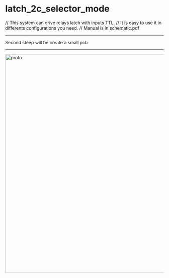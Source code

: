 # latch_2c_selector_mode
// This system can drive relays latch with inputs TTL.
// It is easy to use it in differents configurations you need.
// Manual is in schematic.pdf

***********************************************************
Second steep will be create a small pcb
***********************************************************

<img width="577" height="696" alt="proto" src="https://github.com/user-attachments/assets/f74420b5-8415-42e0-917e-e475fe7235a1" />

